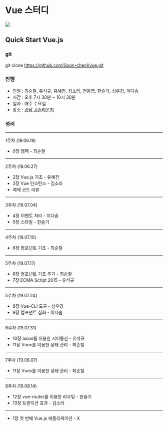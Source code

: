 # Vue 스터디

<img src="http://lasertank3.cafe24.com/vuevue.png">

## Quick Start Vue.js

### git
git clone https://github.com/Soon-cheol/vue.git

### 진행
- 인원 : 최순철, 유석규, 유혜진, 김소라, 전동엽, 한슬기, 성우경, 이다솜
- 시간 : 오후 7시 30분 ~ 10시 30분
- 일자 : 매주 수요일
- 장소 : <a href="https://www.spacecloud.kr/space/16034" target="_blank">강남 공존라운지</a>

### 정리
--------------------------------------
1주차 (19.06.19)
- 0장 웹팩 - 최순철
--------------------------------------
2주차 (19.06.27)
- 2장 Vue.js 기초 - 유혜진
- 3장 Vue 인스턴스 - 김소라
- 예제 코드 리뷰
--------------------------------------
3주차 (19.07.04)
- 4장 이벤트 처리 - 이다솜
- 5장 스타일 - 한슬기
--------------------------------------
4주차 (19.07.10)
- 6장 컴포넌트 기초 - 최순철
--------------------------------------
5주차 (19.07.17)
- 6장 컴포넌트 기초 추가 - 최순철
- 7장 ECMA Script 2015 - 유석규
--------------------------------------
5주차 (19.07.24)
- 8장 Vue-CLI 도구 - 성우경
- 9장 컴포넌트 심화 - 이다솜
--------------------------------------
6주차 (19.07.31)
- 10장 axios를 이용한 서버통신 - 유석규
- 11장 Vuex를 이용한 상태 관리 - 최순철
--------------------------------------
7주차 (19.08.07)
- 11장 Vuex를 이용한 상태 관리 - 최순철
--------------------------------------
8주차 (19.08.14)
- 12장 vue-router를 이용한 라우팅 - 한슬기
- 13장 트랜지션 효과 - 김소라
--------------------------------------
- 1장 첫 번째 Vue.js 애플리케이션 - X
